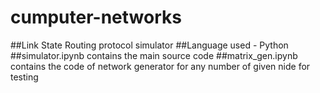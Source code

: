 # cumputer-networks

##Link State Routing protocol simulator
##Language used - Python
##simulator.ipynb contains the main source code
##matrix_gen.ipynb contains the code of network generator for any number of given nide for testing
